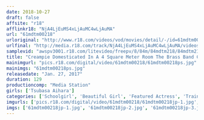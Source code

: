 ```yaml
---
date: 2018-10-27
draft: false
affsite: "r18"
afflinkr18: "NjA4LjEuMS4xLjAuMC4wLjAuMA"
url: "61mdtm00218"
urloriginal: "http://www.r18.com/videos/vod/movies/detail/-/id=61mdtm00218"
urlfinal: "http://media.r18.com/track/NjA4LjEuMS4xLjAuMC4wLjAuMA/videos/vod/movies/detail/-/id=61mdtm00218"
samplevid: "awspv3001.r18.com/litevideo/freepv/8/84m/84mdtm218/84mdtm218_dmb_w.mp4"
title: "Creampie Domesticated In A 4 Square Meter Room The Brass Band Club Tsubasa Attendance Number 001 Tsubasa Aihara"
mainimgurl: "pics.r18.com/digital/video/61mdtm00218/61mdtm00218ps.jpg"
mainimgs: "61mdtm00218ps.jpg"
releasedate: "Jan. 27, 2017"
duration: 129
productioncomp: "Media Station"
girls: ['Tsubasa Aihara']
categories: ['Schoolgirl', 'Beautiful Girl', 'Featured Actress', 'Training', 'Creampie', 'Blowjob', 'Confinement', 'Threesome / Foursome', 'Hi-Def']
imgurls: ['pics.r18.com/digital/video/61mdtm00218/61mdtm00218jp-1.jpg', 'pics.r18.com/digital/video/61mdtm00218/61mdtm00218jp-2.jpg', 'pics.r18.com/digital/video/61mdtm00218/61mdtm00218jp-3.jpg', 'pics.r18.com/digital/video/61mdtm00218/61mdtm00218jp-4.jpg', 'pics.r18.com/digital/video/61mdtm00218/61mdtm00218jp-5.jpg', 'pics.r18.com/digital/video/61mdtm00218/61mdtm00218jp-6.jpg', 'pics.r18.com/digital/video/61mdtm00218/61mdtm00218jp-7.jpg', 'pics.r18.com/digital/video/61mdtm00218/61mdtm00218jp-8.jpg', 'pics.r18.com/digital/video/61mdtm00218/61mdtm00218jp-9.jpg', 'pics.r18.com/digital/video/61mdtm00218/61mdtm00218jp-10.jpg', 'pics.r18.com/digital/video/61mdtm00218/61mdtm00218jp-11.jpg', 'pics.r18.com/digital/video/61mdtm00218/61mdtm00218jp-12.jpg', 'pics.r18.com/digital/video/61mdtm00218/61mdtm00218jp-13.jpg', 'pics.r18.com/digital/video/61mdtm00218/61mdtm00218jp-14.jpg', 'pics.r18.com/digital/video/61mdtm00218/61mdtm00218jp-15.jpg', 'pics.r18.com/digital/video/61mdtm00218/61mdtm00218jp-16.jpg', 'pics.r18.com/digital/video/61mdtm00218/61mdtm00218jp-17.jpg', 'pics.r18.com/digital/video/61mdtm00218/61mdtm00218jp-18.jpg', 'pics.r18.com/digital/video/61mdtm00218/61mdtm00218jp-19.jpg', 'pics.r18.com/digital/video/61mdtm00218/61mdtm00218jp-20.jpg']
imgs: ['61mdtm00218jp-1.jpg', '61mdtm00218jp-2.jpg', '61mdtm00218jp-3.jpg', '61mdtm00218jp-4.jpg', '61mdtm00218jp-5.jpg', '61mdtm00218jp-6.jpg', '61mdtm00218jp-7.jpg', '61mdtm00218jp-8.jpg', '61mdtm00218jp-9.jpg', '61mdtm00218jp-10.jpg', '61mdtm00218jp-11.jpg', '61mdtm00218jp-12.jpg', '61mdtm00218jp-13.jpg', '61mdtm00218jp-14.jpg', '61mdtm00218jp-15.jpg', '61mdtm00218jp-16.jpg', '61mdtm00218jp-17.jpg', '61mdtm00218jp-18.jpg', '61mdtm00218jp-19.jpg', '61mdtm00218jp-20.jpg']
---
```

